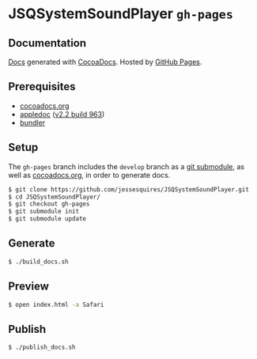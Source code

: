 # JSQSystemSoundPlayer `gh-pages`

## Documentation

[Docs](http://www.jessesquires.com/JSQSystemSoundPlayer/) generated with [CocoaDocs](http://cocoadocs.org/readme/). Hosted by [GitHub Pages](https://pages.github.com).

## Prerequisites

* [cocoadocs.org](http://cocoadocs.org/readme/)
* [appledoc](https://github.com/tomaz/appledoc) ([v2.2 build 963](https://github.com/tomaz/appledoc/releases/tag/v2.2-963))
* [bundler](http://bundler.io)

## Setup

The `gh-pages` branch includes the `develop` branch as a [git submodule](http://git-scm.com/book/en/v2/Git-Tools-Submodules), as well as [cocoadocs.org](http://cocoadocs.org/readme/), in order to generate docs.

````bash
$ git clone https://github.com/jessesquires/JSQSystemSoundPlayer.git
$ cd JSQSystemSoundPlayer/
$ git checkout gh-pages
$ git submodule init
$ git submodule update
````

## Generate

````bash
$ ./build_docs.sh
````

## Preview

````bash
$ open index.html -a Safari
````

## Publish

````bash
$ ./publish_docs.sh
````
